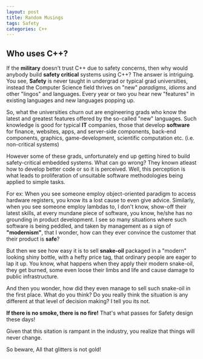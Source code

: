 ```yaml
---
layout: post
title: Random Musings
tags: Safety
categories: C++
---
```


## Who uses C++?

If the **military** doesn't trust C++ due to safety concerns, then why would anybody build **safety critical** systems using C++?
The answer is intriguing. You see, **Safety** is never taught in undergrad or typical grad universities, instead the Computer Science field thrives on
"new" *paradigms*, *idioms* and other "lingos" and languages. Every year or two you hear new "features" in existing languages and new languages popping up.

So, what the universities churn out are engineering grads who know the latest and greatest features offered by the so-called "new" languages.
Such knowledge is good for typical **IT** companies, those that develop **software** for finance, websites, apps, and server-side components, back-end components, graphics, game-development, scientific computation etc. (i.e. non-critical systems)

However some of these grads, unfortunately end up getting hired to build safety-critical embedded systems. What can go wrong? They known atleast how to develop better code or so it is perceived.
Well, this perception is what leads to proliferation of unsuitable software methodologies being applied to simple tasks.

For ex:
When you see someone employ object-oriented paradigm to access hardware registers, you know its a lost cause to even give advice.
Similarly, when you see someone employ lambdas to, I don't know, show-off their latest skills, at every mundane piece of software, you know, he/she has no grounding in product development.
I see so many situations where such software is being peddled, and taken by management as a sign of **"modernism"**, that I wonder, how can they ever convince the customer that their product is **safe**?

But then we see how easy it is to sell **snake-oil** packaged in a "modern" looking shiny bottle, with a hefty price tag, that ordinary people are eager to lap it up.
You know, what happens when they apply their modern snake-oil, they get burned, some even loose their limbs and life and cause damage to public infrastructure.

And then you wonder, how did they even manage to sell such snake-oil in the first place. What do you think?
Do you really think the situation is any different at that level of decision making? I tell you its not.

**If there is no smoke, there is no fire!** That's what passes for Safety design these days!

Given that this sitation is rampant in the industry, you realize that things will never change.

So beware, All that glitters is not gold!
